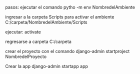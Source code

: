 pasos:
ejecutar el comando 
pytho -m env NombredelAmbiente

ingresar a la carpeta Scripts para activar el ambiente 
C:/carpeta/NombredelAmbiente/Scripts

ejecutar:
activate

regresarse a carpeta
C:/carpeta

crear el proyecto con el comando 
django-admin startproject NombredelProyecto

Crear la app 
django-admin startapp app

